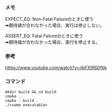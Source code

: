 ### メモ
EXPECT_EQ: Non-Fatal Failureのときに使う  
➡期待値が合わなかった場合、実行は停止しない。  

ASSERT_EQ: Fatal Failureのときに使う  
➡期待値が合わなかった場合、実行を停止する。

### 参考
https://www.youtube.com/watch?v=nbFXI9SDfbk


### コマンド
```
mkdir build && cd build
cmake ..
cmake --build .
./<some executable>
```